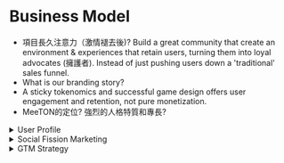 # Business Model

* 項目長久注意力（激情褪去後)? Build a great community that create an environment & experiences that retain users, turning them into loyal advocates (擁護者). Instead of just pushing users down a 'traditional' sales funnel.
* What is our branding story?
* A sticky tokenomics and successful game design offers user engagement and retention, not pure monetization.
* MeeTON的定位? 強烈的人格特質和專長?

<details>

<summary>User Profile</summary>

Users aged 25-34 who are interested in Web3, travel, and cryptocurrency, or those who seek a simple and user-friendly app. We target telegram's digital nomads who are both location independent and digitally independent. They lead a phygital lifestyle full of diversities by attaching a curated sequence of gamified behaviors to life. A true self-sovereignty with the nomad in full control.

</details>

<details>

<summary>Social Fission Marketing</summary>

We are to utilize the social relations of benefit-driven TG users to snowball our user base by incentivizing them through referral program, airdrop...&#x20;

</details>

<details>

<summary>GTM Strategy</summary>

We are to enhance awareness of MeeTon by circulating elements of MeeTon (e.g., characters, video game music, game background images) among those who do not self identify as gamers but otherwise participate in other forms of interest based community (e.g., short form video platforms), thus increasing exposure of LOG to wider audiences, lowering barriers to access the game, and driving traffic towards LOG.

</details>


